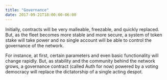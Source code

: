 ```yaml
---
title: "Governance"
date: 2017-09-21T18:00:00-06:00
---
```


Initially, contracts will be very malleable, freezable, and quickly replaced. But, as the fleet becomes more stable and more secure, a system of token stake will take power and no single account will be able to control the governance of the network.

For instance, at first, certain parameters and even basic functionality will change rapidly. But, as stability and the community behind the network grows, a governance contract (called Auth for now) powered by a voting democracy will replace the dictatorship of a single acting despot.


